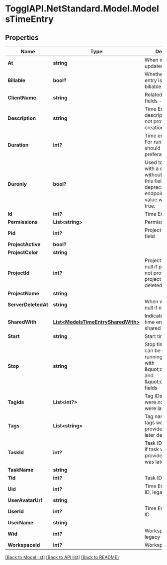 # TogglAPI.NetStandard.Model.ModelsTimeEntry
## Properties

Name | Type | Description | Notes
------------ | ------------- | ------------- | -------------
**At** | **string** | When was last updated | [optional] 
**Billable** | **bool?** | Whether the time entry is marked as billable | [optional] 
**ClientName** | **string** | Related entities meta fields - if requested | [optional] 
**Description** | **string** | Time Entry description, null if not provided at creation/update | [optional] 
**Duration** | **int?** | Time entry duration. For running entries should be negative, preferable -1 | [optional] 
**Duronly** | **bool?** | Used to create a TE with a duration but without a stop time, this field is deprecated for GET endpoints where the value will always be true. | [optional] 
**Id** | **int?** | Time Entry ID | [optional] 
**Permissions** | **List&lt;string&gt;** | Permission list | [optional] 
**Pid** | **int?** | Project ID, legacy field | [optional] 
**ProjectActive** | **bool?** |  | [optional] 
**ProjectColor** | **string** |  | [optional] 
**ProjectId** | **int?** | Project ID. Can be null if project was not provided or project was later deleted | [optional] 
**ProjectName** | **string** |  | [optional] 
**ServerDeletedAt** | **string** | When was deleted, null if not deleted | [optional] 
**SharedWith** | [**List&lt;ModelsTimeEntrySharedWith&gt;**](ModelsTimeEntrySharedWith.md) | Indicates who the time entry has been shared with | [optional] 
**Start** | **string** | Start time in UTC | [optional] 
**Stop** | **string** | Stop time in UTC, can be null if it&#39;s still running or created with \&quot;duration\&quot; and \&quot;duronly\&quot; fields | [optional] 
**TagIds** | **List&lt;int?&gt;** | Tag IDs, null if tags were not provided or were later deleted | [optional] 
**Tags** | **List&lt;string&gt;** | Tag names, null if tags were not provided or were later deleted | [optional] 
**TaskId** | **int?** | Task ID. Can be null if task was not provided or project was later deleted | [optional] 
**TaskName** | **string** |  | [optional] 
**Tid** | **int?** | Task ID, legacy field | [optional] 
**Uid** | **int?** | Time Entry creator ID, legacy field | [optional] 
**UserAvatarUrl** | **string** |  | [optional] 
**UserId** | **int?** | Time Entry creator ID | [optional] 
**UserName** | **string** |  | [optional] 
**Wid** | **int?** | Workspace ID, legacy field | [optional] 
**WorkspaceId** | **int?** | Workspace ID | [optional] 

[[Back to Model list]](../README.md#documentation-for-models) [[Back to API list]](../README.md#documentation-for-api-endpoints) [[Back to README]](../README.md)


